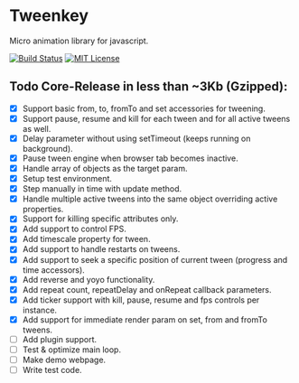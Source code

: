 # Tweenkey
Micro animation library for javascript.

[![Build Status](https://travis-ci.org/radixzz/Tweenkey.svg?branch=master)](https://travis-ci.org/radixzz/Tweenkey)
[![MIT License](https://img.shields.io/badge/license-MIT-blue.svg?style=flat)](LICENSE.md)

## Todo Core-Release in less than ~3Kb (Gzipped):
- [x] Support basic from, to, fromTo and set accessories for tweening.
- [x] Support pause, resume and kill for each tween and for all active tweens as well.
- [x] Delay parameter without using setTimeout (keeps running on background).
- [x] Pause tween engine when browser tab becomes inactive.
- [x] Handle array of objects as the target param.
- [x] Setup test environment.
- [x] Step manually in time with update method.
- [x] Handle multiple active tweens into the same object overriding active properties.
- [x] Support for killing specific attributes only.
- [x] Add support to control FPS.
- [x] Add timescale property for tween.
- [x] Add support to handle restarts on tweens.
- [x] Add support to seek a specific position of current tween (progress and time accessors).
- [x] Add reverse and yoyo functionality.
- [x] Add repeat count, repeatDelay and onRepeat callback parameters.
- [x] Add ticker support with kill, pause, resume and fps controls per instance.
- [x] Add support for immediate render param on set, from and fromTo tweens.
- [ ] Add plugin support.
- [ ] Test & optimize main loop.
- [ ] Make demo webpage.
- [ ] Write test code.